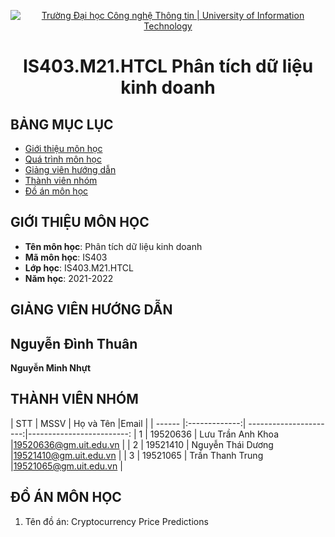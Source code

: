 <p align="center">
  <a href="https://www.uit.edu.vn/" title="Trường Đại học Công nghệ Thông tin" style="border: 5;">
    <img src="https://i.imgur.com/WmMnSRt.png" alt="Trường Đại học Công nghệ Thông tin | University of Information Technology">
  </a>
</p>

<!-- Title -->
<h1 align="center"><b>IS403.M21.HTCL Phân tích dữ liệu kinh doanh</b></h1>



## BẢNG MỤC LỤC
* [ Giới thiệu môn học](#gioithieumonhoc)
* [Quá trình môn học](#quatrinh)
* [ Giảng viên hướng dẫn](#giangvien)
* [ Thành viên nhóm](#thanhvien)
* [ Đồ án môn học](#doan)
## GIỚI THIỆU MÔN HỌC
<a name="gioithieumonhoc"></a>
* **Tên môn học**: Phân tích dữ liệu kinh doanh
* **Mã môn học**: IS403
* **Lớp học**: IS403.M21.HTCL
* **Năm học**: 2021-2022
## GIẢNG VIÊN HƯỚNG DẪN
<a name="giangvien"></a>
**Nguyễn Đình Thuân**
 - 
**Nguyễn Minh Nhựt**

## THÀNH VIÊN NHÓM
<a name="thanhvien"></a>
| STT    | MSSV          | Họ và Tên              |Email                   |
| ------ |:-------------:| ----------------------:|-------------------------:
| 1      | 19520636      | Lưu Trần Anh Khoa      |19520636@gm.uit.edu.vn   |
| 2      | 19521410      | Nguyễn Thái Dương      |19521410@gm.uit.edu.vn   |
| 3      | 19521065      | Trần Thanh Trung       |19521065@gm.uit.edu.vn   |
## ĐỒ ÁN MÔN HỌC
<a name="doan"></a>
1. Tên đồ án: Cryptocurrency Price Predictions


